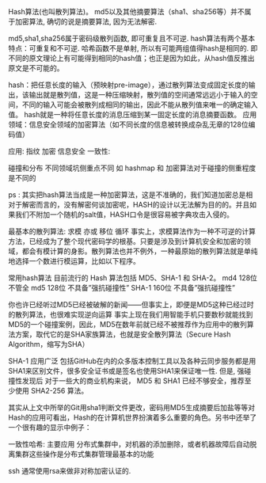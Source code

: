 
Hash算法(也叫散列算法)。 md5以及其他摘要算法（sha1、sha256等）并不属于加密算法, 确切的说是摘要算法, 因为无法解密.

md5,sha1,sha256属于密码级散列函数, 即可重复且不可逆.
hash算法有两个基本特点：可重复和不可逆. 哈希函数不是单射, 所以有可能两组值得hash是相同的.
即不同的原文理论上有可能得到相同的hash值；也正是因为如此，从hash值反推出原文是不可能的。

hash：把任意长度的输入（预映射pre-image），通过散列算法变成固定长度的输出，该输出就是散列值，这是一种压缩映射，散列值的空间通常远远小于输入的空间，不同的输入可能会被散列成相同的输出，因此不能从散列值来唯一的确定输入值。
hash就是一种将任意长度的消息压缩到某一固定长度的消息摘要函数。
应用领域：信息安全领域的加密算法（如不同长度的信息被转换成杂乱无章的128位编码值）


应用: 指纹 加密 信息安全
一致性:

碰撞和分布 不同领域坑侧重点不同 如 hashmap 和 加密算法对于碰撞的侧重程度是不同的

ps : 其实把hash算法当成是一种加密算法，这是不准确的，我们知道加密总是相对于解密而言的，没有解密何谈加密呢，HASH的设计以无法解为目的的。并且如果我们不附加一个随机的salt值，HASH口令是很容易被字典攻击入侵的。

最基本的散列算法:  求模 亦或 移位 循环
事实上，求模算法作为一种不可逆的计算方法，已经成为了整个现代密码学的根基。只要是涉及到计算机安全和加密的领域，都会有模计算的身影。散列算法也并不例外，一种最原始的散列算法就是单纯地选择一个数进行模运算，比如以下程序。

常用hash算法
目前流行的 Hash 算法包括 MD5、SHA-1 和 SHA-2。
md4 128位 不管全
md5  128位 不具备”强抗碰撞性”
SHA-1 160位 不具备”强抗碰撞性”
 
你也许已经听过MD5已经被破解的新闻——但事实上，即便是MD5这种已经过时的散列算法，也很难实现逆向运算
事实上现在我们用智能手机只要数秒就能找到MD5的一个碰撞案例，因此，MD5在数年前就已经不被推荐作为应用中的散列算法方案，取代它的是SHA家族算法，也就是安全散列算法（Secure Hash Algorithm，缩写为SHA）

SHA-1 应用广泛  包括GitHub在内的众多版本控制工具以及各种云同步服务都是用SHA1来区别文件，很多安全证书或是签名也使用SHA1来保证唯一性. 但是, 强碰撞性发现后  对于一些大的商业机构来说， MD5 和 SHA1 已经不够安全，推荐至少使用 SHA2-256 算法。

其实从上文中所举的Git用sha1判断文件更改，密码用MD5生成摘要后加盐等等对Hash的应用可看出，Hash的在计算机世界扮演着多么重要的角色。另书中还举了一个很有趣的显示中例子：

一致性哈希:  主要应用  分布式集群中，对机器的添加删除，或者机器故障后自动脱离集群这些操作是分布式集群管理最基本的功能

ssh 通常使用rsa来做非对称加密认证的.
